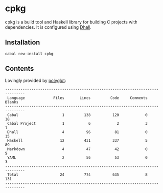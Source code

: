 # cpkg

cpkg is a build tool and Haskell library for building C projects with
dependencies. It is configured using
[Dhall](http://github.com/dhall-lang/dhall-haskell).

## Installation

```
cabal new-install cpkg
```

## Contents

Lovingly provided by [polyglot](https://github.com/vmchale/polyglot):

```
-------------------------------------------------------------------------------
 Language             Files       Lines         Code     Comments       Blanks
-------------------------------------------------------------------------------
 Cabal                    1         138          120            0           18
 Cabal Project            1           6            2            3            1
 Dhall                    4          96           81            0           15
 Haskell                 12         431          337            5           89
 Markdown                 4          47           42            0            5
 YAML                     2          56           53            0            3
-------------------------------------------------------------------------------
 Total                   24         774          635            8          131
-------------------------------------------------------------------------------
```

